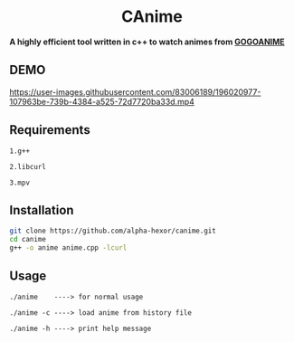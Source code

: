 <h1 align="center">CAnime</h1>

**A highly efficient tool written in c++ to watch animes from [GOGOANIME](https://gogoanime.dk/)**

## DEMO
https://user-images.githubusercontent.com/83006189/196020977-107963be-739b-4384-a525-72d7720ba33d.mp4

## Requirements
``1.g++``

``2.libcurl``

``3.mpv``

## Installation

```sh
git clone https://github.com/alpha-hexor/canime.git
cd canime
g++ -o anime anime.cpp -lcurl
```
## Usage
``./anime    ----> for normal usage``

``./anime -c ----> load anime from history file``

``./anime -h ----> print help message``


